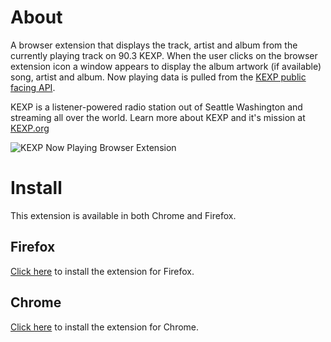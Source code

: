 # About

A browser extension that displays the track, artist and album from the currently playing track on 90.3 KEXP. When the user clicks on the browser extension icon a window appears to display the album artwork (if available) song, artist and album. Now playing data is pulled from the [KEXP public facing API](https://api.kexp.org/v2/plays/).

KEXP is a listener-powered radio station out of Seattle Washington and streaming all over the world. Learn more about KEXP and it's mission at [KEXP.org](https://kexp.org/about/)

![KEXP Now Playing Browser Extension](https://lh3.googleusercontent.com/8_hLS1V0kKegI-yD1yxcESAh0CGESJnDYKwLdUlETwVIrmGvq9D23-DNIX1IZYjAl0VCunYs2YTAA8L_HGuPO9Ws=w640-h400-e365-rj-sc0x00ffffff "KEXP Now Playing Browser Extension]")

# Install
This extension is available in both Chrome and Firefox. 

## Firefox
[Click here](https://addons.mozilla.org/en-US/firefox/addon/kexp-now-playing/) to install the extension for Firefox.

## Chrome
[Click here](https://chrome.google.com/webstore/detail/kexp-now-playing/kkfjnljpfpmkjbgnmoejneflokjfcncb?hl=en-US) to install the extension for Chrome.